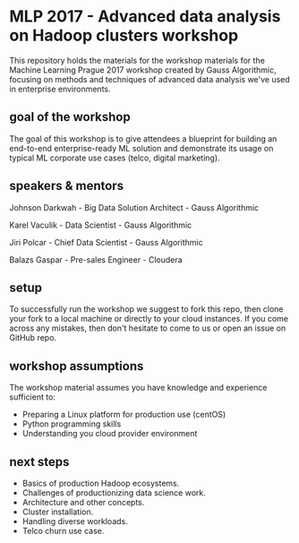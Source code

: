 # MLP 2017 - Advanced data analysis on Hadoop clusters workshop

This repository holds the materials for the workshop materials for the Machine Learning Prague 2017 workshop created by Gauss Algorithmic, focusing on methods and techniques of advanced data analysis we've used in enterprise environments.

## goal of the workshop

The goal of this workshop is to give attendees a blueprint for building an end-to-end enterprise-ready ML solution and demonstrate its usage on typical ML corporate use cases (telco, digital marketing).

## speakers & mentors

Johnson Darkwah - Big Data Solution Architect - Gauss Algorithmic

Karel Vaculik - Data Scientist - Gauss Algorithmic

Jiri Polcar - Chief Data Scientist - Gauss Algorithmic

Balazs Gaspar - Pre-sales Engineer - Cloudera

## setup

To successfully run the workshop we suggest to fork this repo, then clone your fork to a local machine or directly to your cloud instances. If you come across any mistakes, then don't hesitate to come to us or open an issue on GitHub repo.   

## workshop assumptions

The workshop material assumes you have knowledge and experience sufficient to:

- Preparing a Linux platform for production use (centOS)
- Python programming skills
- Understanding you cloud provider environment

## next steps

* Basics of production Hadoop ecosystems.
* Challenges of productionizing data science work.
* Architecture and other concepts.
* Cluster installation.
* Handling diverse workloads.
* Telco churn use case.
